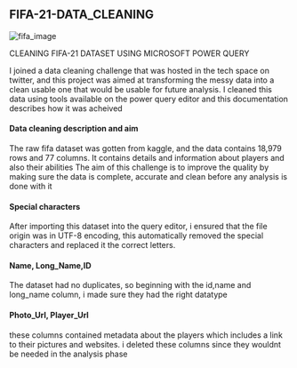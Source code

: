 ## FIFA-21-DATA_CLEANING

![fifa_image](https://user-images.githubusercontent.com/119857809/227741417-2090d9d1-30e1-4080-898d-e161f95cf2dd.png)


CLEANING  FIFA-21 DATASET USING MICROSOFT POWER QUERY

 I joined a data cleaning challenge that was hosted in the tech space on twitter, and this project was aimed at transforming the messy data into a clean usable one that would be usable for future analysis. I cleaned this data using tools available on the power query editor and this documentation describes how it was acheived

#### Data cleaning description and aim
The raw fifa dataset was gotten from kaggle, and the data contains 18,979 rows and 77 columns. It contains details and information about players and also their abilities
The aim of this challenge is to improve the quality by making sure the data is complete, accurate and clean before any analysis is done with it

#### Special characters
After importing this dataset into the query editor, i ensured that the file origin was in UTF-8 encoding, this automatically removed the special characters and replaced it the correct letters.

#### Name, Long_Name,ID
The dataset had no duplicates, so beginning with the id,name and long_name column, i made sure they had the right datatype

#### Photo_Url, Player_Url
these columns contained metadata about the players which includes a link to their pictures and websites. i deleted these columns since they wouldnt be needed in the analysis phase

#### 
